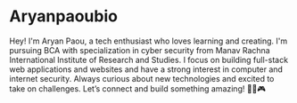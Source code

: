 # Aryanpaoubio
Hey! I'm Aryan Paou, a tech enthusiast who loves learning and creating. I'm pursuing BCA with specialization in cyber security from Manav Rachna International Institute of Research and Studies. I focus on building full-stack web applications and websites and have a strong interest in computer and internet security. Always curious about new technologies and excited to take on challenges. Let’s connect and build something amazing! 🚀👾🎮
